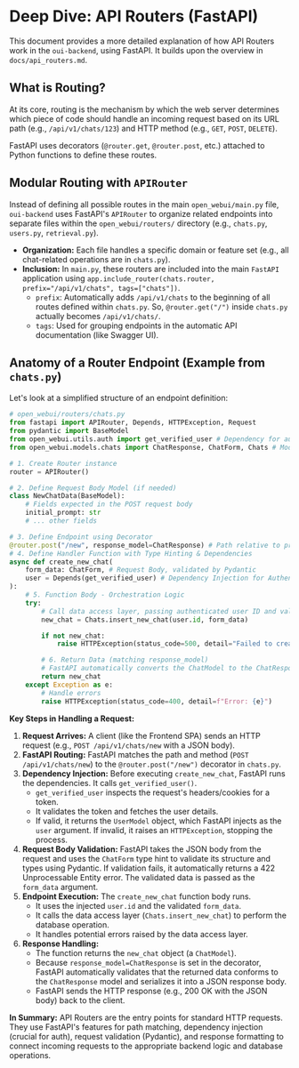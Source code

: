 # Deep Dive: API Routers (FastAPI)

This document provides a more detailed explanation of how API Routers work in the `oui-backend`, using FastAPI. It builds upon the overview in `docs/api_routers.md`.

## What is Routing?

At its core, routing is the mechanism by which the web server determines which piece of code should handle an incoming request based on its URL path (e.g., `/api/v1/chats/123`) and HTTP method (e.g., `GET`, `POST`, `DELETE`).

FastAPI uses decorators (`@router.get`, `@router.post`, etc.) attached to Python functions to define these routes.

## Modular Routing with `APIRouter`

Instead of defining all possible routes in the main `open_webui/main.py` file, `oui-backend` uses FastAPI's `APIRouter` to organize related endpoints into separate files within the `open_webui/routers/` directory (e.g., `chats.py`, `users.py`, `retrieval.py`).

*   **Organization:** Each file handles a specific domain or feature set (e.g., all chat-related operations are in `chats.py`).
*   **Inclusion:** In `main.py`, these routers are included into the main `FastAPI` application using `app.include_router(chats.router, prefix="/api/v1/chats", tags=["chats"])`.
    *   `prefix`: Automatically adds `/api/v1/chats` to the beginning of all routes defined within `chats.py`. So, `@router.get("/")` inside `chats.py` actually becomes `/api/v1/chats/`.
    *   `tags`: Used for grouping endpoints in the automatic API documentation (like Swagger UI).

## Anatomy of a Router Endpoint (Example from `chats.py`)

Let's look at a simplified structure of an endpoint definition:

```python
# open_webui/routers/chats.py
from fastapi import APIRouter, Depends, HTTPException, Request
from pydantic import BaseModel
from open_webui.utils.auth import get_verified_user # Dependency for auth
from open_webui.models.chats import ChatResponse, ChatForm, Chats # Models & Data Access

# 1. Create Router instance
router = APIRouter()

# 2. Define Request Body Model (if needed)
class NewChatData(BaseModel):
    # Fields expected in the POST request body
    initial_prompt: str
    # ... other fields

# 3. Define Endpoint using Decorator
@router.post("/new", response_model=ChatResponse) # Path relative to prefix, expected response type
# 4. Define Handler Function with Type Hinting & Dependencies
async def create_new_chat(
    form_data: ChatForm, # Request Body, validated by Pydantic
    user = Depends(get_verified_user) # Dependency Injection for Authentication
):
    # 5. Function Body - Orchestration Logic
    try:
        # Call data access layer, passing authenticated user ID and validated form data
        new_chat = Chats.insert_new_chat(user.id, form_data)

        if not new_chat:
            raise HTTPException(status_code=500, detail="Failed to create chat")

        # 6. Return Data (matching response_model)
        # FastAPI automatically converts the ChatModel to the ChatResponse Pydantic model
        return new_chat
    except Exception as e:
        # Handle errors
        raise HTTPException(status_code=400, detail=f"Error: {e}")

```

**Key Steps in Handling a Request:**

1.  **Request Arrives:** A client (like the Frontend SPA) sends an HTTP request (e.g., `POST /api/v1/chats/new` with a JSON body).
2.  **FastAPI Routing:** FastAPI matches the path and method (`POST /api/v1/chats/new`) to the `@router.post("/new")` decorator in `chats.py`.
3.  **Dependency Injection:** Before executing `create_new_chat`, FastAPI runs the dependencies. It calls `get_verified_user()`.
    *   `get_verified_user` inspects the request's headers/cookies for a token.
    *   It validates the token and fetches the user details.
    *   If valid, it returns the `UserModel` object, which FastAPI injects as the `user` argument. If invalid, it raises an `HTTPException`, stopping the process.
4.  **Request Body Validation:** FastAPI takes the JSON body from the request and uses the `ChatForm` type hint to validate its structure and types using Pydantic. If validation fails, it automatically returns a 422 Unprocessable Entity error. The validated data is passed as the `form_data` argument.
5.  **Endpoint Execution:** The `create_new_chat` function body runs.
    *   It uses the injected `user.id` and the validated `form_data`.
    *   It calls the data access layer (`Chats.insert_new_chat`) to perform the database operation.
    *   It handles potential errors raised by the data access layer.
6.  **Response Handling:**
    *   The function returns the `new_chat` object (a `ChatModel`).
    *   Because `response_model=ChatResponse` is set in the decorator, FastAPI automatically validates that the returned data conforms to the `ChatResponse` model and serializes it into a JSON response body.
    *   FastAPI sends the HTTP response (e.g., 200 OK with the JSON body) back to the client.

**In Summary:** API Routers are the entry points for standard HTTP requests. They use FastAPI's features for path matching, dependency injection (crucial for auth), request validation (Pydantic), and response formatting to connect incoming requests to the appropriate backend logic and database operations. 